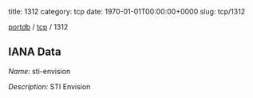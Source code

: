 title: 1312
category: tcp
date: 1970-01-01T00:00:00+0000
slug: tcp/1312

[portdb](/) / [tcp](/category/tcp.html) / 1312


## IANA Data

_Name:_ sti-envision

_Description:_ STI Envision

